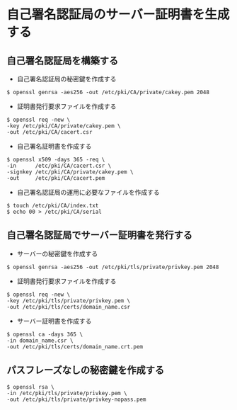 # 自己署名認証局のサーバー証明書を生成する

## 自己署名認証局を構築する

* 自己署名認証局の秘密鍵を作成する

~~~
$ openssl genrsa -aes256 -out /etc/pki/CA/private/cakey.pem 2048
~~~

* 証明書発行要求ファイルを作成する

~~~
$ openssl req -new \
-key /etc/pki/CA/private/cakey.pem \
-out /etc/pki/CA/cacert.csr
~~~

* 自己署名証明書を作成する

~~~
$ openssl x509 -days 365 -req \
-in      /etc/pki/CA/cacert.csr \
-signkey /etc/pki/CA/private/cakey.pem \
-out     /etc/pki/CA/cacert.pem
~~~

* 自己署名認証局の運用に必要なファイルを作成する

~~~
$ touch /etc/pki/CA/index.txt
$ echo 00 > /etc/pki/CA/serial
~~~

## 自己署名認証局でサーバー証明書を発行する

* サーバーの秘密鍵を作成する

~~~
$ openssl genrsa -aes256 -out /etc/pki/tls/private/privkey.pem 2048
~~~

* 証明書発行要求ファイルを作成する

~~~
$ openssl req -new \
-key /etc/pki/tls/private/privkey.pem \
-out /etc/pki/tls/certs/domain_name.csr
~~~

* サーバー証明書を作成する

~~~
$ openssl ca -days 365 \
-in domain_name.csr \
-out /etc/pki/tls/certs/domain_name.crt.pem
~~~

## パスフレーズなしの秘密鍵を作成する

~~~
$ openssl rsa \
-in /etc/pki/tls/private/privkey.pem \
-out /etc/pki/tls/private/privkey-nopass.pem
~~~